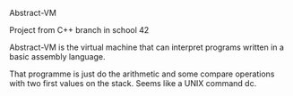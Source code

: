 Abstract-VM

Project from C++ branch in school 42

Abstract-VM is the virtual machine that can interpret programs written in a basic assembly language.

That programme is just do the arithmetic and some compare operations with two first values on the stack. Seems like a UNIX command dc.
